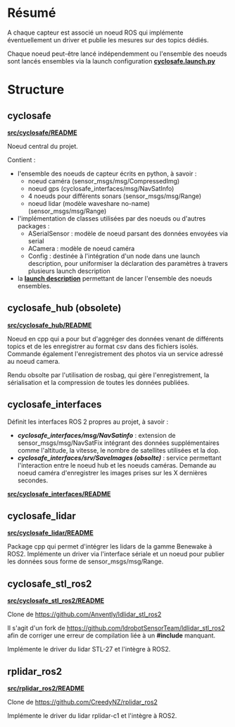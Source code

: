 # Résumé

A chaque capteur est associé un noeud ROS qui implémente éventuellement un driver et publie les mesures sur des topics dédiés.

Chaque noeud peut-être lancé indépendemment ou l'ensemble des noeuds sont lancés ensembles via la launch configuration [**cyclosafe.launch.py**](url)

# Structure

## cyclosafe

[**src/cyclosafe/README**](src/cyclosafe/README)

Noeud central du projet.

Contient :
- l'ensemble des noeuds de capteur écrits en python, à savoir :
	- noeud caméra (sensor_msgs/msg/CompressedImg)
	- noeud gps (cyclosafe_interfaces/msg/NavSatInfo)
	- 4 noeuds pour différents sonars (sensor_msgs/msg/Range)
	- noeud lidar (modèle waveshare no-name) (sensor_msgs/msg/Range)
- l'implémentation de classes utilisées par des noeuds ou d'autres packages :
	- ASerialSensor : modèle de noeud parsant des données envoyées via serial
	- ACamera : modèle de noeud caméra
	- Config : destinée à l'intégration d'un node dans une launch description, pour uniformiser la déclaration des paramètres à travers plusieurs launch description
- la [**launch description**](url) permettant de lancer l'ensemble des noeuds ensembles.

## cyclosafe_hub (obsolete)

[**src/cyclosafe_hub/README**](src/cyclosafe_hub/README)

Noeud en cpp qui a pour but d'aggréger des données venant de différents topics et de les enregistrer au format csv dans des fichiers isolés. Commande également l'enregistrement des photos via un service adressé au noeud camera.

Rendu obsolte par l'utilisation de rosbag, qui gère l'enregistrement, la sérialisation et la compression de toutes les données publiées.

## cyclosafe_interfaces

Définit les interfaces ROS 2 propres au projet, à savoir :
- ***cyclosafe_interfaces/msg/NavSatinfo*** : extension de sensor_msgs/msg/NavSatFix intégrant des données supplémentaires comme l'altitude, la vitesse, le nombre de satellites utilisées et la dop.
- ***cyclosafe_interfaces/srv/SaveImages (obsolte)*** : service permettant l'interaction entre le noeud hub et les noeuds caméras. Demande au noeud caméra d'enregistrer les images prises sur les X dernières secondes.

[**src/cyclosafe_interfaces/README**](src/cyclosafe_interfaces/README)

## cyclosafe_lidar

[**src/cyclosafe_lidar/README**](src/cyclosafe_lidar/README)

Package cpp qui permet d'intégrer les lidars de la gamme Benewake à ROS2. Implémente un driver via l'interface sériale et un noeud pour publier les données sous forme de sensor_msgs/msg/Range.

## cyclosafe_stl_ros2

[**src/cyclosafe_stl_ros2/README**](src/cyclosafe_stl_ros2/README)

Clone de https://github.com/Anvently/ldlidar_stl_ros2

Il s'agit d'un fork de https://github.com/ldrobotSensorTeam/ldlidar_stl_ros2 afin de corriger une erreur de compilation liée à un **#include** manquant.

Implémente le driver du lidar STL-27 et l'intègre à ROS2.

## rplidar_ros2

[**src/rplidar_ros2/README**](src/rplidar_ros2/README)

Clone de https://github.com/CreedyNZ/rplidar_ros2

Implémente le driver du lidar rplidar-c1 et l'intègre à ROS2.
